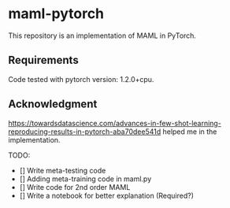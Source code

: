 # maml-pytorch

This repository is an implementation of MAML in PyTorch.


## Requirements

Code tested with pytorch version: 1.2.0+cpu.

## Acknowledgment

https://towardsdatascience.com/advances-in-few-shot-learning-reproducing-results-in-pytorch-aba70dee541d helped me in the implementation.


TODO:
- [] Write meta-testing code
- [] Adding meta-training code in maml.py
- [] Write code for 2nd order MAML
- [] Write a notebook for better explanation (Required?)
